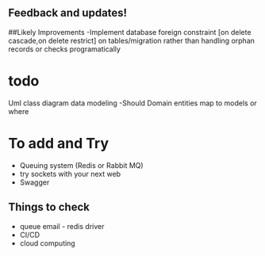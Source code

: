 ## Feedback and updates!



##Likely Improvements
-Implement database foreign constraint [on delete cascade,on delete restrict] on tables/migration rather than handling orphan records or checks programatically





todo
=====
Uml class diagram
data modeling
-Should Domain entities map to models or where

To add and Try
======= 
- Queuing system (Redis or Rabbit MQ)
- try sockets with your next web
- Swagger


Things to check
-----------------------
- queue email - redis driver
- CI/CD
- cloud computing